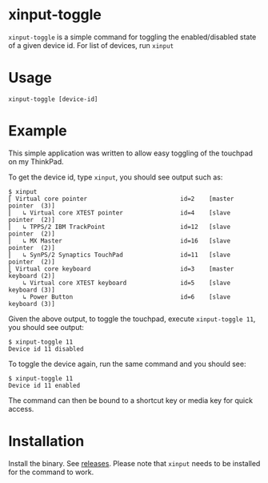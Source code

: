 # xinput-toggle

`xinput-toggle` is a simple command for toggling the enabled/disabled state
of a given device id. For list of devices, run `xinput`

# Usage

`xinput-toggle [device-id]`

# Example

This simple application was written to allow easy toggling of the touchpad on my
ThinkPad.

To get the device id, type `xinput`, you should see output such as:

```
$ xinput
⎡ Virtual core pointer                          id=2    [master pointer  (3)]
⎜   ↳ Virtual core XTEST pointer                id=4    [slave  pointer  (2)]
⎜   ↳ TPPS/2 IBM TrackPoint                     id=12   [slave  pointer  (2)]
⎜   ↳ MX Master                                 id=16   [slave  pointer  (2)]
⎜   ↳ SynPS/2 Synaptics TouchPad                id=11   [slave  pointer  (2)]
⎣ Virtual core keyboard                         id=3    [master keyboard (2)]
    ↳ Virtual core XTEST keyboard               id=5    [slave  keyboard (3)]
    ↳ Power Button                              id=6    [slave  keyboard (3)]
```

Given the above output, to toggle the touchpad, execute `xinput-toggle 11`, you
should see output:

```
$ xinput-toggle 11
Device id 11 disabled
```

To toggle the device again, run the same command and you should see:

```
$ xinput-toggle 11
Device id 11 enabled
```

The command can then be bound to a shortcut key or media key for quick access.

# Installation

Install the binary. See [releases](rels). Please note that `xinput` needs to be
installed for the command to work.

[rels]: https://github.com/paulchiu/xinput-toggle/releases
